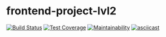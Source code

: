 # frontend-project-lvl2

[![Build Status](https://travis-ci.com/ronin1991/frontend-project-lvl2.svg?branch=master)](https://travis-ci.com/ronin1991/frontend-project-lvl2)
[![Test Coverage](https://api.codeclimate.com/v1/badges/f01a96c3a59332fbd670/test_coverage)](https://codeclimate.com/github/ronin1991/frontend-project-lvl2/test_coverage)
[![Maintainability](https://api.codeclimate.com/v1/badges/f01a96c3a59332fbd670/maintainability)](https://codeclimate.com/github/ronin1991/frontend-project-lvl2/maintainability)
[![asciicast](https://asciinema.org/a/7jGE8FrKeMAq6qhS43MeKX5ef.svg)](https://asciinema.org/a/7jGE8FrKeMAq6qhS43MeKX5ef)